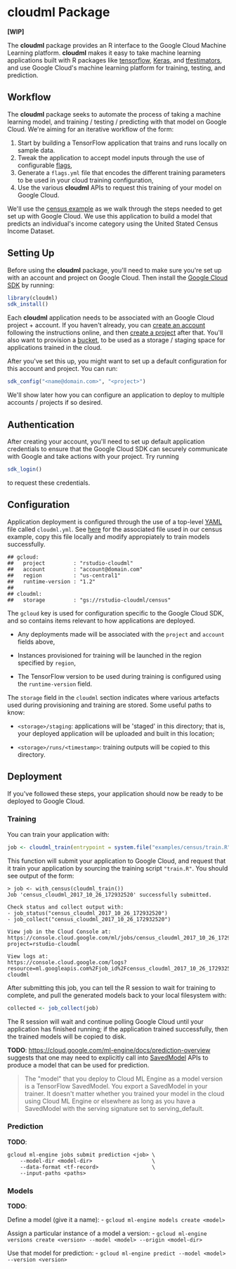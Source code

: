 cloudml Package
================

**\[WIP\]**

The **cloudml** package provides an R interface to the Google Cloud Machine Learning platform. **cloudml** makes it easy to take machine learning applications built with R packages like [tensorflow](https://tensorflow.rstudio.com/), [Keras](https://keras.rstudio.com/), and [tfestimators](https://tensorflow.rstudio.com/tfestimators/), and use Google Cloud's machine learning platform for training, testing, and prediction.

Workflow
--------

The **cloudml** package seeks to automate the process of taking a machine learning model, and training / testing / predicting with that model on Google Cloud. We're aiming for an iterative workflow of the form:

1.  Start by building a TensorFlow application that trains and runs locally on sample data.
2.  Tweak the application to accept model inputs through the use of configurable [flags](https://tensorflow.rstudio.com/tools/training_flags.html),
3.  Generate a `flags.yml` file that encodes the different training parameters to be used in your cloud training configuration,
4.  Use the various **cloudml** APIs to request this training of your model on Google Cloud.

We'll use the [census example](https://github.com/rstudio/cloudml/tree/master/examples/census) as we walk through the steps needed to get set up with Google Cloud. We use this application to build a model that predicts an individual's income category using the United Stated Census Income Dataset.

Setting Up
----------

Before using the **cloudml** package, you'll need to make sure you're set up with an account and project on Google Cloud. Then install the [Google Cloud SDK](https://cloud.google.com/sdk/) by running:

``` r
library(cloudml)
sdk_install()
```

Each **cloudml** application needs to be associated with an Google Cloud project + account. If you haven't already, you can [create an account](https://console.cloud.google.com) following the instructions online, and then [create a project](https://cloud.google.com/resource-manager/docs/creating-managing-projects) after that. You'll also want to provision a [bucket](https://cloud.google.com/storage/docs/creating-buckets), to be used as a storage / staging space for applications trained in the cloud.

After you've set this up, you might want to set up a default configuration for this account and project. You can run:

``` r
sdk_config("<name@domain.com>", "<project>")
```

We'll show later how you can configure an application to deploy to multiple accounts / projects if so desired.

Authentication
--------------

After creating your account, you'll need to set up default application credentials to ensure that the Google Cloud SDK can securely communicate with Google and take actions with your project. Try running

``` r
sdk_login()
```

to request these credentials.

Configuration
-------------

Application deployment is configured through the use of a top-level [YAML](http://yaml.org/) file called `cloudml.yml`. See [here](https://github.com/rstudio/cloudml/blob/master/examples/census/cloudml.yml) for the associated file used in our census example, copy this file locally and modify appropiately to train models successfully.

    ## gcloud:
    ##   project         : "rstudio-cloudml"
    ##   account         : "account@domain.com"
    ##   region          : "us-central1"
    ##   runtime-version : "1.2"
    ## 
    ## cloudml:
    ##   storage         : "gs://rstudio-cloudml/census"

The `gcloud` key is used for configuration specific to the Google Cloud SDK, and so contains items relevant to how applications are deployed.

-   Any deployments made will be associated with the `project` and `account` fields above,

-   Instances provisioned for training will be launched in the region specified by `region`,

-   The TensorFlow version to be used during training is configured using the `runtime-version` field.

The `storage` field in the `cloudml` section indicates where various artefacts used during provisioning and training are stored. Some useful paths to know:

-   `<storage>/staging`: applications will be 'staged' in this directory; that is, your deployed application will be uploaded and built in this location;

-   `<storage>/runs/<timestamp>`: training outputs will be copied to this directory.

Deployment
----------

If you've followed these steps, your application should now be ready to be deployed to Google Cloud.

### Training

You can train your application with:

``` r
job <- cloudml_train(entrypoint = system.file("examples/census/train.R", package = "cloudml"))
```

This function will submit your application to Google Cloud, and request that it train your application by sourcing the training script `"train.R"`. You should see output of the form:

    > job <- with_census(cloudml_train())
    Job 'census_cloudml_2017_10_26_172932520' successfully submitted.

    Check status and collect output with:
    - job_status("census_cloudml_2017_10_26_172932520")
    - job_collect("census_cloudml_2017_10_26_172932520")

    View job in the Cloud Console at:
    https://console.cloud.google.com/ml/jobs/census_cloudml_2017_10_26_172932520?project=rstudio-cloudml

    View logs at:
    https://console.cloud.google.com/logs?resource=ml.googleapis.com%2Fjob_id%2Fcensus_cloudml_2017_10_26_172932520&project=rstudio-cloudml

After submitting this job, you can tell the R session to wait for training to complete, and pull the generated models back to your local filesystem with:

``` r
collected <- job_collect(job)
```

The R session will wait and continue polling Google Cloud until your application has finished running; if the application trained successfully, then the trained models will be copied to disk.

**TODO**: <https://cloud.google.com/ml-engine/docs/prediction-overview> suggests that one may need to explicitly call into [SavedModel](https://www.tensorflow.org/api_docs/python/tf/saved_model) APIs to produce a model that can be used for prediction.

> The "model" that you deploy to Cloud ML Engine as a model version is a TensorFlow SavedModel. You export a SavedModel in your trainer. It doesn't matter whether you trained your model in the cloud using Cloud ML Engine or elsewhere as long as you have a SavedModel with the serving signature set to serving\_default.

### Prediction

**TODO**:

    gcloud ml-engine jobs submit prediction <job> \
        --model-dir <model-dir>                   \
        --data-format <tf-record>                 \
        --input-paths <paths>

### Models

**TODO**:

Define a model (give it a name): - `gcloud ml-engine models create <model>`

Assign a particular instance of a model a version: - `gcloud ml-engine versions create <version> --model <model> --origin <model-dir>`

Use that model for prediction: - `gcloud ml-engine predict --model <model> --version <version>`
